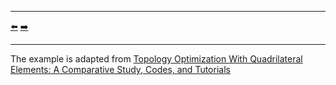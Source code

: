 ***
[⬅️](../031/README.md "Previous example")
[➡️](../033/README.md "Next example")
***

The example is adapted from [Topology Optimization With Quadrilateral Elements: A Comparative Study, Codes, and Tutorials](https://doi.org/10.1002/cae.70031)
